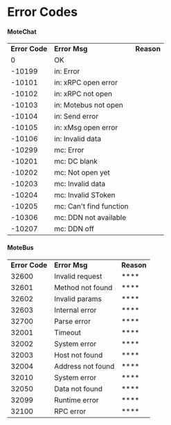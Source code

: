 # Error Codes

#### MoteChat

|  |  |  |
| :--- | :--- | :--- |
| **Error Code** | **Error Msg** | **Reason** |
| 0 | OK |   |
| -10199 | in: Error |   |
| -10101 | in: xRPC open error |   |
| -10102 | in: xRPC not open |   |
| -10103 | in: Motebus not open |   |
| -10104 | in: Send error |   |
| -10105 | in: xMsg open error |   |
| -10106 | in: Invalid data |   |
| -10299 | mc: Error |   |
| -10201 | mc: DC blank |   |
| -10202 | mc: Not open yet |   |
| -10203 | mc: Invalid data |   |
| -10204 | mc: Invalid SToken |   |
| -10205 | mc: Can't find function |   |
| -10306 | mc: DDN not available |   |
| -10207 | mc: DDN off |   |



#### MoteBus

|  |  |  |
| :--- | :--- | :--- |
| **Error Code** | **Error Msg** | **Reason** |
| 32600 | Invalid request |  **** |
| 32601 | Method not found |  **** |
| 32602 | Invalid params |  **** |
| 32603 | Internal error |  **** |
| 32700 | Parse error |  **** |
| 32001 | Timeout |  **** |
| 32002 | System error |  **** |
| 32003 | Host not found |  **** |
| 32004 | Address not found |  **** |
| 32010 | System error |  **** |
| 32050 | Data not found |  **** |
| 32099 | Runtime error |  **** |
| 32100 | RPC error |  **** |


